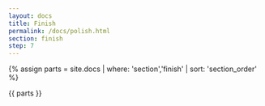 ```yaml
---
layout: docs
title: Finish
permalink: /docs/polish.html
section: finish
step: 7
---
```


{% assign parts = site.docs | where: 'section','finish' | sort: 'section_order' %}

{{ parts }}